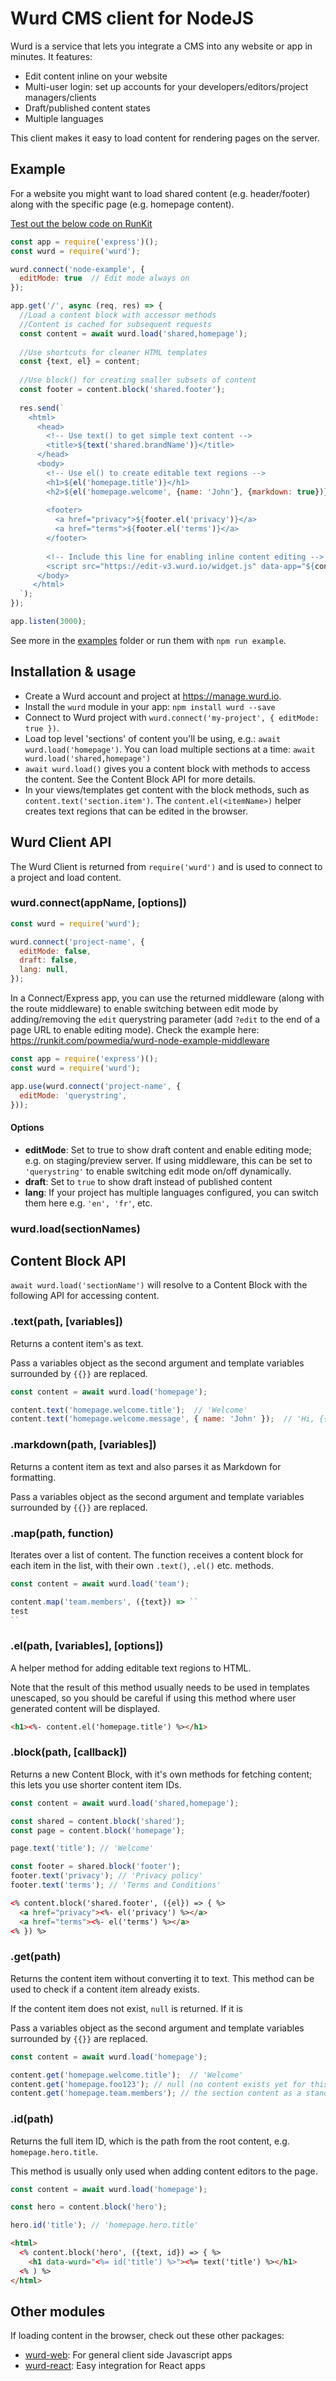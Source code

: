 # Wurd CMS client for NodeJS
Wurd is a service that lets you integrate a CMS into any website or app in minutes.  It features: 
- Edit content inline on your website
- Multi-user login: set up accounts for your developers/editors/project managers/clients
- Draft/published content states
- Multiple languages

This client makes it easy to load content for rendering pages on the server.


## Example
For a website you might want to load shared content (e.g. header/footer) along with the specific page (e.g. homepage content).

[Test out the below code on RunKit](https://runkit.com/powmedia/wurd-node-example)

```javascript
const app = require('express')();
const wurd = require('wurd');

wurd.connect('node-example', {
  editMode: true  // Edit mode always on
});

app.get('/', async (req, res) => {
  //Load a content block with accessor methods
  //Content is cached for subsequent requests
  const content = await wurd.load('shared,homepage');
  
  //Use shortcuts for cleaner HTML templates
  const {text, el} = content;
  
  //Use block() for creating smaller subsets of content
  const footer = content.block('shared.footer');
  
  res.send(`
    <html>
      <head>
        <!-- Use text() to get simple text content -->
        <title>${text('shared.brandName')}</title>
      </head>
      <body>
        <!-- Use el() to create editable text regions -->
        <h1>${el('homepage.title')}</h1>
        <h2>${el('homepage.welcome', {name: 'John'}, {markdown: true})}</h2>
        
        <footer>
          <a href="privacy">${footer.el('privacy')}</a>
          <a href="terms">${footer.el('terms')}</a>
        </footer>
        
        <!-- Include this line for enabling inline content editing -->
        <script src="https://edit-v3.wurd.io/widget.js" data-app="${content.app}"></script>
      </body>
     </html>
  `);
});

app.listen(3000);
```

See more in the [examples](https://github.com/wurdcms/wurd-node/tree/master/examples) folder or run them with `npm run example`.


## Installation & usage
- Create a Wurd account and project at https://manage.wurd.io.
- Install the `wurd` module in your app: `npm install wurd --save`
- Connect to Wurd project with `wurd.connect('my-project', { editMode: true })`. 
- Load top level 'sections' of content you'll be using, e.g.: `await wurd.load('homepage')`. You can load multiple sections at a time: `await wurd.load('shared,homepage')`
- `await wurd.load()` gives you a content block with methods to access the content. See the Content Block API for more details.
- In your views/templates get content with the block methods, such as `content.text('section.item')`. The `content.el(<itemName>)` helper creates text regions that can be edited in the browser.


## Wurd Client API
The Wurd Client is returned from `require('wurd')` and is used to connect to a project and load content.

### wurd.connect(appName, [options])

```javascript
const wurd = require('wurd');

wurd.connect('project-name', {
  editMode: false,
  draft: false,
  lang: null,
});
```

In a Connect/Express app, you can use the returned middleware (along with the route middleware) to enable switching between edit mode by adding/removing the `edit` querystring parameter (add `?edit` to the end of a page URL to enable editing mode). Check the example here: https://runkit.com/powmedia/wurd-node-example-middleware

```javascript
const app = require('express')();
const wurd = require('wurd');

app.use(wurd.connect('project-name', {
  editMode: 'querystring',
}));
```

#### Options
- **editMode**: Set to true to show draft content and enable editing mode; e.g. on staging/preview server. If using middleware, this can be set to `'querystring'` to enable switching edit mode on/off dynamically.
- **draft**: Set to `true` to show draft instead of published content
- **lang**: If your project has multiple languages configured, you can switch them here e.g. `'en', 'fr'`, etc.

### wurd.load(sectionNames)

## Content Block API
`await wurd.load('sectionName')` will resolve to a Content Block with the following API for accessing content.

### .text(path, [variables])
Returns a content item's as text.

Pass a variables object as the second argument and template variables surrounded by `{{}}` are replaced.

```javascript
const content = await wurd.load('homepage');

content.text('homepage.welcome.title');  // 'Welcome'
content.text('homepage.welcome.message', { name: 'John' });  // 'Hi, {{name}}' becomes 'Hi, John'
```

### .markdown(path, [variables])
Returns a content item as text and also parses it as Markdown for formatting.

Pass a variables object as the second argument and template variables surrounded by `{{}}` are replaced.

### .map(path, function)
Iterates over a list of content. The function receives a content block for each item in the list, with their own `.text()`, `.el()` etc. methods.

```javascript
const content = await wurd.load('team');

content.map('team.members', ({text}) => ``
test
``
```


### .el(path, [variables], [options])
A helper method for adding editable text regions to HTML.

Note that the result of this method usually needs to be used in templates unescaped, so you should be careful if using this method where user generated content will be displayed.

```html
<h1><%- content.el('homepage.title') %></h1>
```

### .block(path, [callback])
Returns a new Content Block, with it's own methods for fetching content; this lets you use shorter content item IDs.

```javascript
const content = await wurd.load('shared,homepage');

const shared = content.block('shared');
const page = content.block('homepage');

page.text('title'); // 'Welcome'

const footer = shared.block('footer');
footer.text('privacy'); // 'Privacy policy'
footer.text('terms'); // 'Terms and Conditions'
```

```html
<% content.block('shared.footer', ({el}) => { %>
  <a href="privacy"><%- el('privacy') %></a>
  <a href="terms"><%- el('terms') %></a>
<% }) %>
```

### .get(path)
Returns the content item without converting it to text. This method can be used to check if a content item already exists.

If the content item does not exist, `null` is returned. If it is 

Pass a variables object as the second argument and template variables surrounded by `{{}}` are replaced.

```javascript
const content = await wurd.load('homepage');

content.get('homepage.welcome.title');  // 'Welcome'
content.get('homepage.foo123'); // null (no content exists yet for this item)
content.get('homepage.team.members'); // the section content as a standard object
```

### .id(path)
Returns the full item ID, which is the path from the root content, e.g. `homepage.hero.title`.

This method is usually only used when adding content editors to the page.

```javascript
const content = await wurd.load('homepage');

const hero = content.block('hero');

hero.id('title'); // 'homepage.hero.title'
```

```html
<html>
  <% content.block('hero', ({text, id}) => { %>
    <h1 data-wurd="<%= id('title') %>"><%= text('title') %></h1>
  <% ) %>
</html>
```

## Other modules
If loading content in the browser, check out these other packages:
- [wurd-web](https://github.com/wurdcms/wurd-web): For general client side Javascript apps
- [wurd-react](https://github.com/wurdcms/wurd-react): Easy integration for React apps
